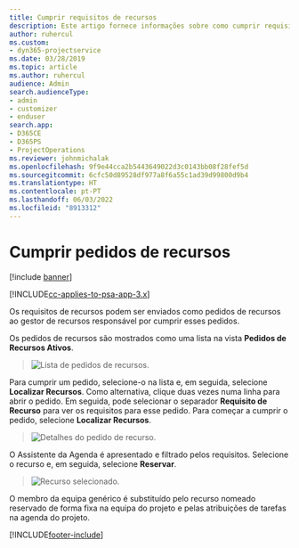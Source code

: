 ```yaml
---
title: Cumprir requisitos de recursos
description: Este artigo fornece informações sobre como cumprir requisitos de recursos.
author: ruhercul
ms.custom:
- dyn365-projectservice
ms.date: 03/28/2019
ms.topic: article
ms.author: ruhercul
audience: Admin
search.audienceType:
- admin
- customizer
- enduser
search.app:
- D365CE
- D365PS
- ProjectOperations
ms.reviewer: johnmichalak
ms.openlocfilehash: 9f9e44cca2b5443649022d3c0143bb08f28fef5d
ms.sourcegitcommit: 6cfc50d89528df977a8f6a55c1ad39d99800d9b4
ms.translationtype: HT
ms.contentlocale: pt-PT
ms.lasthandoff: 06/03/2022
ms.locfileid: "8913312"
---
```

# <a name="fulfilling-resource-requests"></a>Cumprir pedidos de recursos

[!include [banner](../includes/psa-now-project-operations.md)]

[!INCLUDE[cc-applies-to-psa-app-3.x](../includes/cc-applies-to-psa-app-3x.md)]

Os requisitos de recursos podem ser enviados como pedidos de recursos ao gestor de recursos responsável por cumprir esses pedidos.

Os pedidos de recursos são mostrados como uma lista na vista **Pedidos de Recursos Ativos**.

> ![Lista de pedidos de recursos.](media/Resource-Management-image59.png)

Para cumprir um pedido, selecione-o na lista e, em seguida, selecione **Localizar Recursos**. Como alternativa, clique duas vezes numa linha para abrir o pedido. Em seguida, pode selecionar o separador **Requisito de Recurso** para ver os requisitos para esse pedido. Para começar a cumprir o pedido, selecione **Localizar Recursos**.

> ![Detalhes do pedido de recurso.](media/Resource-Management-image60.png)

O Assistente da Agenda é apresentado e filtrado pelos requisitos. Selecione o recurso e, em seguida, selecione **Reservar**.

> ![Recurso selecionado.](media/Resource-Management-image61.png)

O membro da equipa genérico é substituído pelo recurso nomeado reservado de forma fixa na equipa do projeto e pelas atribuições de tarefas na agenda do projeto.


[!INCLUDE[footer-include](../includes/footer-banner.md)]
